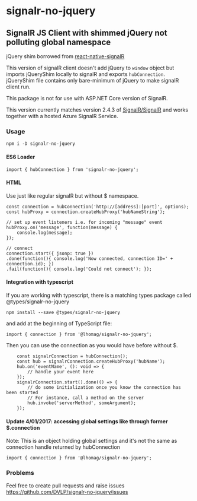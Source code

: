 # signalr-no-jquery

## SignalR JS Client with shimmed jQuery not polluting global namespace

jQuery shim borrowed from [react-native-signalR](https://github.com/olofd/react-native-signalr)

This version of signalR client doesn't add jQuery to `window` object but imports jQueryShim locally to signalR and exports `hubConnection`.
jQueryShim file contains only bare-minimum of jQuery to make signalR client run.

This package is not for use with ASP.NET Core version of SignalR.

This version currently matches version 2.4.3 of [SignalR/SignalR](https://github.com/SignalR/SignalR) and works together with a hosted Azure SignalR Service.

### Usage

```
npm i -D signalr-no-jquery
```

#### ES6 Loader

```
import { hubConnection } from 'signalr-no-jquery';
```

#### HTML

Use just like regular signalR but without $ namespace.

```
const connection = hubConnection('http://[address]:[port]', options);
const hubProxy = connection.createHubProxy('hubNameString');

// set up event listeners i.e. for incoming "message" event
hubProxy.on('message', function(message) {
    console.log(message);
});

// connect
connection.start({ jsonp: true })
.done(function(){ console.log('Now connected, connection ID=' + connection.id); })
.fail(function(){ console.log('Could not connect'); });

```

#### Integration with typescript

If you are working with typescript, there is a matching types package called @types/signalr-no-jquery

```
npm install --save @types/signalr-no-jquery
```

and add at the beginning of TypeScript file:

```
import { connection } from '@lhomag/signalr-no-jquery';
```

Then you can use the connection as you would have before without $.

```
    const signalrConnection = hubConnection();
    const hub = signalrConnection.createHubProxy('hubName');
    hub.on('eventName', (): void => {
        // handle your event here
    });
    signalrConnection.start().done(() => {
        // do some initialization once you know the connection has been started
        // For instance, call a method on the server
        hub.invoke('serverMethod', someArgument);
    });
```

#### Update 4/01/2017: accessing global settings like through former $.connection

Note: This is an object holding global settings and it's not the same as connection handle returned by hubConnection

```
import { connection } from '@lhomag/signalr-no-jquery';
```

### Problems

Feel free to create pull requests and raise issues <https://github.com/DVLP/signalr-no-jquery/issues>
